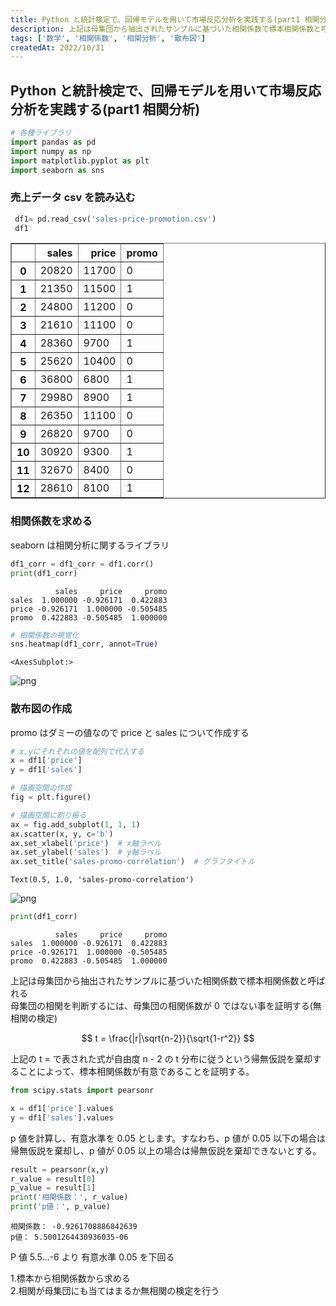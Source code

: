 ```yaml
---
title: Python と統計検定で、回帰モデルを用いて市場反応分析を実践する(part1 相関分析)
description: 上記は母集団から抽出されたサンプルに基づいた相関係数で標本相関係数と呼ばれる.母集団の相関を判断するには、母集団の相関係数が 0 ではない事を証明する(無相関の検定)
tags: ['数学', '相関係数', '相関分析', '散布図']
createdAt: 2022/10/31
---
```


## Python と統計検定で、回帰モデルを用いて市場反応分析を実践する(part1 相関分析)

```python
# 各種ライブラリ
import pandas as pd
import numpy as np
import matplotlib.pyplot as plt
import seaborn as sns
```

### 売上データ csv を読み込む

```python
 df1= pd.read_csv('sales-price-promotion.csv')
 df1
```

<div>
<style scoped>
    .dataframe tbody tr th:only-of-type {
        vertical-align: middle;
    }

    .dataframe tbody tr th {
        vertical-align: top;
    }

    .dataframe thead th {
        text-align: right;
    }

</style>
<table border="1" class="dataframe">
  <thead>
    <tr style="text-align: right;">
      <th></th>
      <th>sales</th>
      <th>price</th>
      <th>promo</th>
    </tr>
  </thead>
  <tbody>
    <tr>
      <th>0</th>
      <td>20820</td>
      <td>11700</td>
      <td>0</td>
    </tr>
    <tr>
      <th>1</th>
      <td>21350</td>
      <td>11500</td>
      <td>1</td>
    </tr>
    <tr>
      <th>2</th>
      <td>24800</td>
      <td>11200</td>
      <td>0</td>
    </tr>
    <tr>
      <th>3</th>
      <td>21610</td>
      <td>11100</td>
      <td>0</td>
    </tr>
    <tr>
      <th>4</th>
      <td>28360</td>
      <td>9700</td>
      <td>1</td>
    </tr>
    <tr>
      <th>5</th>
      <td>25620</td>
      <td>10400</td>
      <td>0</td>
    </tr>
    <tr>
      <th>6</th>
      <td>36800</td>
      <td>6800</td>
      <td>1</td>
    </tr>
    <tr>
      <th>7</th>
      <td>29980</td>
      <td>8900</td>
      <td>1</td>
    </tr>
    <tr>
      <th>8</th>
      <td>26350</td>
      <td>11100</td>
      <td>0</td>
    </tr>
    <tr>
      <th>9</th>
      <td>26820</td>
      <td>9700</td>
      <td>0</td>
    </tr>
    <tr>
      <th>10</th>
      <td>30920</td>
      <td>9300</td>
      <td>1</td>
    </tr>
    <tr>
      <th>11</th>
      <td>32670</td>
      <td>8400</td>
      <td>0</td>
    </tr>
    <tr>
      <th>12</th>
      <td>28610</td>
      <td>8100</td>
      <td>1</td>
    </tr>
  </tbody>
</table>
</div>

### 相関係数を求める

seaborn は相関分析に関するライブラリ

```python
df1_corr = df1_corr = df1.corr()
print(df1_corr)
```

              sales     price     promo
    sales  1.000000 -0.926171  0.422883
    price -0.926171  1.000000 -0.505485
    promo  0.422883 -0.505485  1.000000

```python
# 相関係数の視覚化
sns.heatmap(df1_corr, annot=True)
```

    <AxesSubplot:>

![png](/img/md/sale_anlysis/output_6_1.png)

### 散布図の作成

promo はダミーの値なので price と sales について作成する

```python
# x,yにそれぞれの値を配列で代入する
x = df1['price']
y = df1['sales']
```

```python
# 描画空間の作成
fig = plt.figure()

# 描画空間に割り振る
ax = fig.add_subplot(1, 1, 1)
ax.scatter(x, y, c='b')
ax.set_xlabel('price')  # x軸ラベル
ax.set_ylabel('sales')  # y軸ラベル
ax.set_title('sales-promo-correlation')  # グラフタイトル
```

    Text(0.5, 1.0, 'sales-promo-correlation')

![png](/img/md/sale_anlysis/output_9_1.png)

```python
print(df1_corr)
```

              sales     price     promo
    sales  1.000000 -0.926171  0.422883
    price -0.926171  1.000000 -0.505485
    promo  0.422883 -0.505485  1.000000

上記は母集団から抽出されたサンプルに基づいた相関係数で標本相関係数と呼ばれる  
母集団の相関を判断するには、母集団の相関係数が 0 ではない事を証明する(無相関の検定)

$$
t = \frac{|r|\sqrt{n-2}}{\sqrt{1-r^2}}
$$

上記の t = で表された式が自由度 n - 2 の t 分布に従うという帰無仮説を棄却することによって、標本相関係数が有意であることを証明する。

```python
from scipy.stats import pearsonr

x = df1['price'].values
y = df1['sales'].values
```

p 値を計算し、有意水準を 0.05 とします。すなわち、p 値が 0.05 以下の場合は帰無仮説を棄却し、p 値が 0.05 以上の場合は帰無仮説を棄却できないとする。

```python
result = pearsonr(x,y)
r_value = result[0]
p_value = result[1]
print('相関係数：', r_value)
print('p値：', p_value)
```

    相関係数： -0.9261708886842639
    p値： 5.5001264430936035-06

P 値 5.5…-6 より 有意水準 0.05 を下回る

1.標本から相関係数から求める  
2.相関が母集団にも当てはまるか無相関の検定を行う
